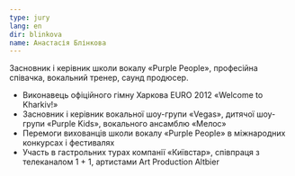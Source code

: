 ```yaml
---
type: jury
lang: en
dir: blinkova
name: Анастасія Блінкова
---
```


Засновник і керівник школи вокалу «Purple People», професійна співачка, вокальний тренер, саунд продюсер.
    
- Виконавець офіційного гімну Харкова EURO 2012 «Welcome to Kharkiv!»
- Засновник і керівник вокальної шоу-групи «Vegas», дитячої шоу-групи «Purple Kids», вокального ансамблю «Мелос»
- Перемоги вихованців школи вокалу «Purple People» в міжнародних конкурсах і фестивалях
- Участь в гастрольних турах компанії «Київстар», співпраця з телеканалом 1 + 1, артистами Art Production Altbier
